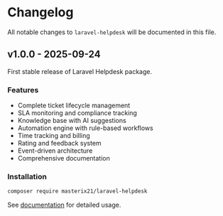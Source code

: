# Changelog

All notable changes to `laravel-helpdesk` will be documented in this file.

## v1.0.0 - 2025-09-24

First stable release of Laravel Helpdesk package.

### Features

- Complete ticket lifecycle management
- SLA monitoring and compliance tracking
- Knowledge base with AI suggestions
- Automation engine with rule-based workflows
- Time tracking and billing
- Rating and feedback system
- Event-driven architecture
- Comprehensive documentation

### Installation

```bash
composer require masterix21/laravel-helpdesk

```
See [documentation](docs/index.md) for detailed usage.
